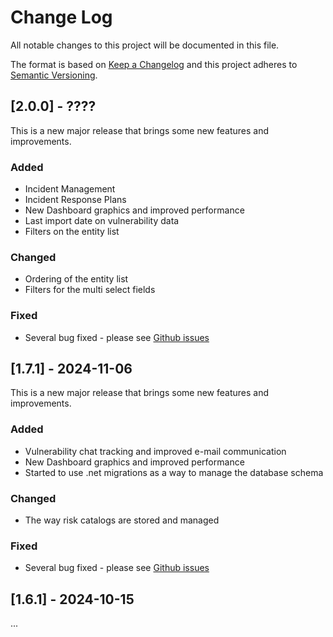# Change Log
All notable changes to this project will be documented in this file.

The format is based on [Keep a Changelog](http://keepachangelog.com/)
and this project adheres to [Semantic Versioning](http://semver.org/).


## [2.0.0] - ????

This is a new major release that brings some new features and improvements.

### Added
- Incident Management
- Incident Response Plans
- New Dashboard graphics and improved performance
- Last import date on vulnerability data
- Filters on the entity list

### Changed
- Ordering of the entity list
- Filters for the multi select fields

### Fixed
- Several bug fixed - please see [Github issues](https://github.com/ffquintella/netrisk/issues)

## [1.7.1] - 2024-11-06

This is a new major release that brings some new features and improvements.

### Added

- Vulnerability chat tracking and improved e-mail communication
- New Dashboard graphics and improved performance
- Started to use .net migrations as a way to manage the database schema

### Changed

- The way risk catalogs are stored and managed

### Fixed

- Several bug fixed - please see [Github issues](https://github.com/ffquintella/netrisk/issues)

## [1.6.1] - 2024-10-15

...

